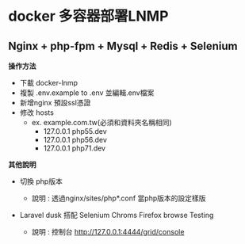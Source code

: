 # docker 多容器部署LNMP 
## Nginx + php-fpm + Mysql + Redis + Selenium

**操作方法**

* 下載 docker-lnmp
* 複製 .env.example to .env 並編輯.env檔案
* 新增nginx 預設ssl憑證
* 修改 hosts
    - ex. example.com.tw(必須和資料夾名稱相同)
        - 127.0.0.1 php55.dev
        - 127.0.0.1 php56.dev
        - 127.0.0.1 php71.dev

**其他說明**

* 切換 php版本
    - 說明 : 透過nginx/sites/php*.conf 當php版本的設定樣版
    
* Laravel dusk 搭配 Selenium Chroms Firefox browse Testing
    - 說明 : 控制台 http://127.0.0.1:4444/grid/console 


